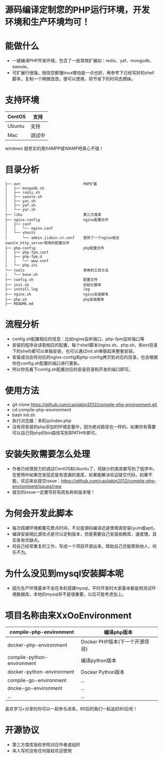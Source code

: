 # 源码编译定制您的PHP运行环境，开发环境和生产环境均可！

# 能做什么
* 一键编译PHP开发环境，包含了一些常用扩展如：redis、yaf、mongodb、swoole。
* 可扩展行很强，相信您都懂linux哪怕是一点也好，再参考下已经写好的shell脚本，复制一个稍微改改，便可以使用，将节省下的时间去撩妹。

# 支持环境
CentOS           |  支持 
-----------------| --------------
Ubuntu           |  支持
Mac              |  调试中

windows 就老实的用XAMPP或WAMP吧真心不错！
# 目录分析
```
├── ext                             PHP扩展
│   ├── mongodb.sh
│   ├── redis.sh
│   ├── swoole.sh
│   ├── yac.sh
│   ├── yaf.sh
│   └── yar.sh
├── libs                            第三方类库
├── nginx-config                    nginx配置文件
│   ├── conf
│   │   └── nginx.conf
│   └── vhosts
│       └── admin.jiabin.cn.conf    提供了一个nginx结合swoole_http_server使用的配置文件
├── php-config                      php配置文件
│   ├── php-fpm.conf
│   ├── php-fpm.d
│   │   └── www.conf
│   └── php.ini
└── tools                           常用的工具方法
|   └── base.sh
├── config.sh                       配置文件
├── init.sh                         初始化脚本
├── install.log                     log
├── nginx.sh                        nginx安装脚本
├── php.sh                          php安装脚本
├── README.md
```

# 流程分析
* config.sh配置相应的信息：比如nginx监听端口、php-fpm监听端口等
* 安装的程序会读取相应的配置，每个shell脚本(nginx.sh、php.sh、和ext目录下的shell)都可以单独安装，也可以通过init.sh串联起来整套安装。
* 安装成功会将对应的nginx-config和php-config拷贝到对应的目录，也会根据你在config.sh配置的端口进行更新。
* 所以你先看下config.sh配置对应的安装目录和开发的端口即可。

# 使用方法
* git clone https://github.com/caojiabin2012/compile-php-environment.git
* cd compile-php-environment
* bash init.sh
* 执行浏览器：本机ip/index.php
* 没有将安装的php添加的环境变量中，因为绝对路径也一样的，如果你有需要可以自己将php的bin路径写到$PATH中即可。

# 安装失败需要怎么处理
* 作者已经很努力的调试CentOS和Ubuntu了，将缺少的类库都写到了程序中。在使用中如果您发现还是有遗漏的类库，如果能解决欢迎提交代码，如果不能，欢迎来此提交issue：https://github.com/caojiabin2012/compile-php-environment/issues/new
* 提交的issue一定要写好系统名称和版本哦！

# 为何会开发此脚本
* 每次搭建环境都要花费点时间，不论是源码编译还是使用源安装(yum或apt)。
* 编译安装相比源优点是可以定制版本，但是需要自己安装依赖库，速度慢，其实各有优缺点。
* 将自己经常重复的工作，写成一个项目开源出来，帮助自己还能帮助他人，何乐不为。

# 为什么没见到mysql安装脚本呢
* 因为生产环境基本不会在本机搭建mysql，平时开发时大家基本都是用测试环境数据库，本地的mysql并不是很重要，以后可能考虑加上。

# 项目名称由来XxOoEnvironment
compile-php-environment    | 编译php版本
---------------------------| --------------
docker-php-environment     | Docker PHP版本(下一个开源项目)
compile-python-environment | 编译python版本 
docker-python-environment  | Docker Python版本
compile-go-environment     | ... 
docke-go-environment       | ...
...                        | ...

喜欢学习+分享的你可以一起参与进来，90后的我们一起追赶80后吧！

# 开源协议
* 第三方类库版权参照对应作者或组织
* 本人写的没有任何版权欢迎使用
